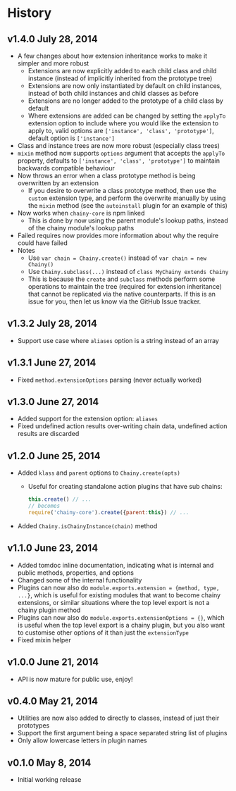 # History

## v1.4.0 July 28, 2014
- A few changes about how extension inheritance works to make it simpler and more robust
	- Extensions are now explicitly added to each child class and child instance (instead of implicitly inherited from the prototype tree)
	- Extensions are now only instantiated by default on child instances, instead of both child instances and child classes as before
	- Extensions are no longer added to the prototype of a child class by default
	- Where extensions are added can be changed by setting the `applyTo` extension option to include where you would like the extension to apply to, valid options are `['instance', 'class', 'prototype']`, default option is `['instance']`
- Class and instance trees are now more robust (especially class trees)
- `mixin` method now supports `options` argument that accepts the `applyTo` property, defaults to `['instance', 'class', 'prototype']` to maintain backwards compatible behaviour
- Now throws an error when a class prototype method is being overwritten by an extension
	- If you desire to overwrite a class prototype method, then use the `custom` extension type, and perform the overwrite manually by using the `mixin` method (see the `autoinstall` plugin for an example of this)
- Now works when `chainy-core` is npm linked
 	- This is done by now using the parent module's lookup paths, instead of the chainy module's lookup paths
- Failed requires now provides more information about why the require could have failed
- Notes
	- Use `var chain = Chainy.create()` instead of `var chain = new Chainy()`
	- Use `Chainy.subclass(...)` instead of `class MyChainy extends Chainy`
	- This is because the `create` and `subclass` methods perform some operations to maintain the tree (required for extension inheritance) that cannot be replicated via the native counterparts. If this is an issue for you, then let us know via the GitHub Issue tracker.

## v1.3.2 July 28, 2014
- Support use case where `aliases` option is a string instead of an array

## v1.3.1 June 27, 2014
- Fixed `method.extensionOptions` parsing (never actually worked)

## v1.3.0 June 27, 2014
- Added support for the extension option: `aliases`
- Fixed undefined action results over-writing chain data, undefined action results are discarded

## v1.2.0 June 25, 2014
- Added `klass` and `parent` options to `Chainy.create(opts)`
	- Useful for creating standalone action plugins that have sub chains:

		``` javascript
		this.create() // ...
		// becomes
		require('chainy-core').create({parent:this}) // ...
		```

- Added `Chainy.isChainyInstance(chain)` method

## v1.1.0 June 23, 2014
- Added tomdoc inline documentation, indicating what is internal and public methods, properties, and options
- Changed some of the internal functionality
- Plugins can now also do `module.exports.extension = {method, type, ...}`, which is useful for existing modules that want to become chainy extensions, or similar situations where the top level export is not a chainy plugin method
- Plugins can now also do `module.exports.extensionOptions = {}`, which is useful when the top level export is a chainy plugin, but you also want to customise other options of it than just the `extensionType`
- Fixed mixin helper

## v1.0.0 June 21, 2014
- API is now mature for public use, enjoy!

## v0.4.0 May 21, 2014
- Utilities are now also added to directly to classes, instead of just their prototypes
- Support the first argument being a space separated string list of plugins
- Only allow lowercase letters in plugin names

## v0.1.0 May 8, 2014
- Initial working release

